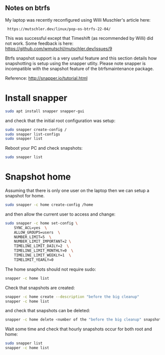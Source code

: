 Notes on btrfs
--------------

My laptop was recently reconfigured using Willi Muschler's article here:

     https://mutschler.dev/linux/pop-os-btrfs-22-04/

This was successful except that Timeshift (as recommended by Willi) did not work.
Some feedback is here: https://github.com/wmutschl/mutschler.dev/issues/9

Btrfs snapshot support is a very useful feature and this section details how
snapshotting is setup using the snapper utlity. Please note snapper is incompatible with the snapshot
feature of the btrfsmaintenance package.

Reference: http://snapper.io/tutorial.html

# Install snapper

```bash
sudo apt install snapper snapper-gui
```

and check that the initial root configuration was setup:

```bash
sudo snapper create-config /
sudo snapper list-configs
sudo snapper list
```

Reboot your PC and check snapshots:

```bash
sudo snapper list
```

# Snapshot home

Assuming that there is only one user on the laptop then we can setup a snapshot for home.

```bash
sudo snapper -c home create-config /home
```
and then allow the current user to access and change:

```bash
sudo snapper -c home set-config \
	SYNC_ACL=yes  \
	ALLOW_GROUPS=users  \
	NUMBER_LIMIT=5  \
	NUMBER_LIMIT_IMPORTANT=2 \
	TIMELINE_LIMIT_DAILY=2  \
	TIMELINE_LIMIT_MONTHLY=0  \
	TIMELINE_LIMIT_WEEKLY=1  \
	TIMELIMIT_YEARLY=0
```

The home snaphots should not require sudo:

```bash
snapper -c home list
```

Check that snapshots are created:

```bash
snapper -c home create --description "before the big cleanup"
snapper -c home list
```

and check that snapshots can be deleted:


```bash
snapper -c home delete <number of the "before the big cleanup" snapshot>
```

Wait some time and check that hourly snapshots occur for both root and home:

```bash
sudo snapper list
snapper -c home list
```

